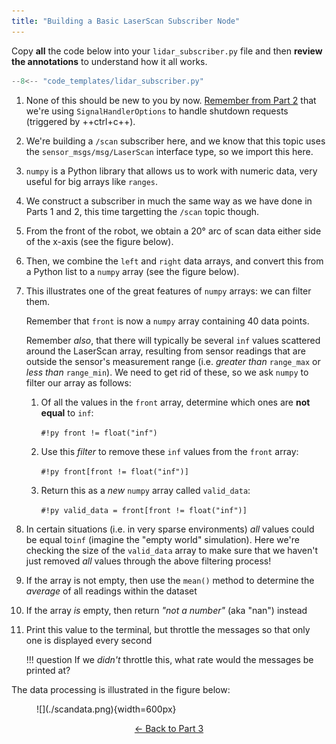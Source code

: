 ```yaml
---  
title: "Building a Basic LaserScan Subscriber Node"
---
```


Copy **all** the code below into your `lidar_subscriber.py` file and then **review the annotations** to understand how it all works.

```python title="lidar_subscriber.py"
--8<-- "code_templates/lidar_subscriber.py"
```

1. None of this should be new to you by now. [Remember from Part 2](../part2.md#ex5) that we're using `SignalHandlerOptions` to handle shutdown requests (triggered by ++ctrl+c++).
2. We're building a `/scan` subscriber here, and we know that this topic uses the `sensor_msgs/msg/LaserScan` interface type, so we import this here.
3. `numpy` is a Python library that allows us to work with numeric data, very useful for big arrays like `ranges`.
4. We construct a subscriber in much the same way as we have done in Parts 1 and 2, this time targetting the `/scan` topic though.
5. From the front of the robot, we obtain a 20&deg; arc of scan data either side of the x-axis (see the figure below).

6. Then, we combine the `left` and `right` data arrays, and convert this from a Python list to a `numpy` array (see the figure below).

7. This illustrates one of the great features of `numpy` arrays: we can filter them.

    Remember that `front` is now a `numpy` array containing 40 data points.
    
    Remember *also*, that there will typically be several `inf` values scattered around the LaserScan array, resulting from sensor readings that are outside the sensor's measurement range (i.e. *greater than* `range_max` or *less than* `range_min`). We need to get rid of these, so we ask `numpy` to filter our array as follows:

    1. Of all the values in the `front` array, determine which ones are **not equal** to `inf`: 
        
        `#!py front != float("inf")`

    1. Use this *filter* to remove these `inf` values from the `front` array:
        
        `#!py front[front != float("inf")]`
    
    1. Return this as a *new* `numpy` array called `valid_data`:

        `#!py valid_data = front[front != float("inf")]`

8. In certain situations (i.e. in very sparse environments) *all* values could be equal to`inf` (imagine the "empty world" simulation). Here we're checking the size of the `valid_data` array to make sure that we haven't just removed *all* values through the above filtering process!

9. If the array is not empty, then use the `mean()` method to determine the *average* of all readings within the dataset
10. If the array *is* empty, then return *"not a number"* (aka "nan") instead 
11. Print this value to the terminal, but throttle the messages so that only one is displayed every second

    !!! question
        If we *didn't* throttle this, what rate would the messages be printed at?

The data processing is illustrated in the figure below:

<figure markdown>
  ![](./scandata.png){width=600px}
</figure>

<p align="center">
  <a href="../../part3#ex4_ret">&#8592; Back to Part 3</a>
</p>